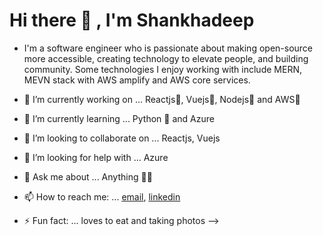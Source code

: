 # Hi there 👋 , I'm Shankhadeep

- I'm a software engineer who is passionate about making open-source more accessible, creating technology to elevate people, and building community. Some technologies I enjoy working with include MERN, MEVN stack with AWS amplify and AWS core services.

- 🔭 I’m currently working on ... Reactjs💙, Vuejs💚, Nodejs🤍 and AWS💛
- 🌱 I’m currently learning ... Python 🐍 and Azure
- 👯 I’m looking to collaborate on ... Reactjs, Vuejs
- 🤔 I’m looking for help with ... Azure
- 💬 Ask me about ... Anything 🤷‍♂️
- 📫 How to reach me: ... [email](mailto:shankhadeepraj@gmail.com), [linkedin](https://www.linkedin.com/in/shankhadeep-bhadra-a69a73b8/)
- ⚡ Fun fact: ... loves to eat and taking photos
-->
